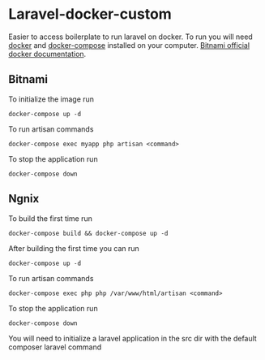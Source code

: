 # Laravel-docker-custom

Easier to access boilerplate to run laravel on docker. To run you will need [docker](https://docs.docker.com/engine/install/) and [docker-compose](https://docs.docker.com/compose/install/) installed on your computer. [Bitnami official docker documentation](https://hub.docker.com/r/bitnami/laravel).

## Bitnami
To initialize the image run
```
docker-compose up -d
```
To run artisan commands
```
docker-compose exec myapp php artisan <command>
```
To stop the application run
```
docker-compose down
```

## Ngnix
To build the first time run
```
docker-compose build && docker-compose up -d
```
After building the first time you can run
```
docker-compose up -d
```
To run artisan commands
```
docker-compose exec php php /var/www/html/artisan <command>
```
To stop the application run
```
docker-compose down
```
You will need to initialize a laravel application in the src dir with the default composer laravel command
